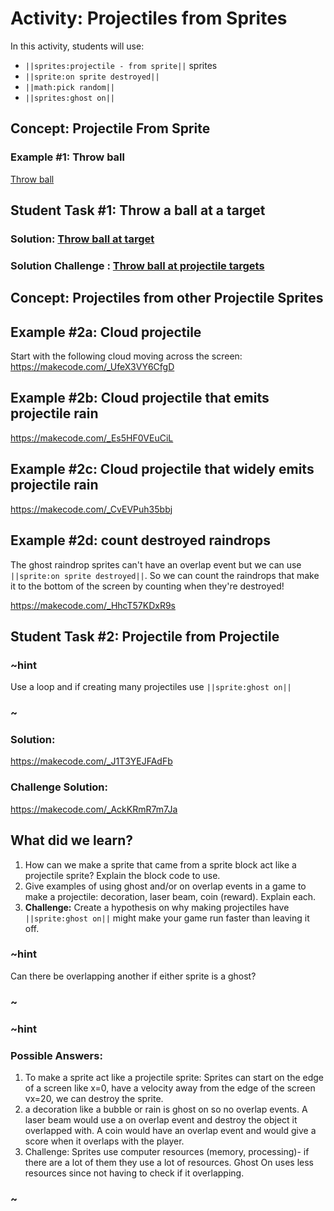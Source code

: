 # Activity: Projectiles from Sprites

In this activity, students will use:
* ``||sprites:projectile - from sprite||`` sprites
* ``||sprite:on sprite destroyed||``
* ``||math:pick random||``
* ``||sprites:ghost on||``

## Concept: Projectile From Sprite


### Example #1: Throw ball 

[Throw ball](https://makecode.com/_hcy4AV871ix1)

## Student Task #1: Throw a ball at a target

### Solution: [Throw ball at target](https://makecode.com/_dF76zsDPsgbe)

### Solution Challenge : [Throw ball at projectile targets](https://makecode.com/_T5rX5k8ACVJw)

## Concept: Projectiles from other Projectile Sprites

## Example #2a: Cloud projectile 

Start with the following cloud moving across the screen: https://makecode.com/_UfeX3VY6CfgD

## Example #2b: Cloud projectile that emits projectile rain 
https://makecode.com/_Es5HF0VEuCiL

## Example #2c: Cloud projectile that widely emits projectile rain

https://makecode.com/_CvEVPuh35bbj


## Example #2d: count destroyed raindrops

The ghost raindrop sprites can't have an overlap event but we can use ``||sprite:on sprite destroyed||``. So we can count the raindrops that make it to the bottom of the screen by counting when they're destroyed!

https://makecode.com/_HhcT57KDxR9s


## Student Task #2: Projectile from Projectile

### ~hint

Use a loop and if creating many projectiles use ``||sprite:ghost on||``

### ~

### Solution: 
https://makecode.com/_J1T3YEJFAdFb

### Challenge Solution: 
https://makecode.com/_AckKRmR7m7Ja

## What did we learn?

1. How can we make a sprite that came from a sprite block act like a projectile sprite? Explain the block code to use.
2. Give examples of using ghost and/or on overlap events in a game to make a projectile: decoration, laser beam, coin (reward).  Explain each.  
3. **Challenge:** Create a hypothesis on why making projectiles have ``||sprite:ghost on||`` might make your game run faster than leaving it off.

### ~hint

Can there be overlapping another if either sprite is a ghost?

### ~

### ~hint

### Possible Answers:

1. To make a sprite act like a projectile sprite: Sprites can start on the edge of a screen like x=0, have a velocity away from the edge of the screen vx=20, we can destroy the sprite.
2. a decoration like a bubble or rain is ghost on so no overlap events.  A laser beam would use a on overlap event and destroy the object it overlapped with.  A coin would have an overlap event and would give a score when it overlaps with the player.
3. Challenge: Sprites use computer resources (memory, processing)- if there are a lot of them they use a lot of resources.  Ghost On uses less resources since not having to check if it overlapping.

### ~